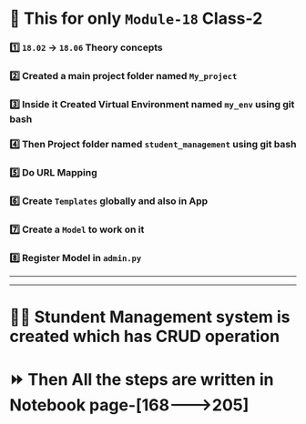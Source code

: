 # 📌 This for only `Module-18` Class-2

### 1️⃣ `18.02` → `18.06` Theory concepts

### 2️⃣ Created a **main project** folder named `My_project`

### 3️⃣ Inside it Created **Virtual Environment** named `my_env` using git bash

### 4️⃣ Then **Project** folder named `student_management` using git bash

### 5️⃣ Do URL Mapping

### 6️⃣ Create `Templates` globally and also in App

### 7️⃣ Create a `Model` to work on it

### 8️⃣ Register Model in `admin.py`

-----------------------------------------
-----------------------------------------


# 🧑‍🎓 Stundent Management system is created which has CRUD operation
# ⏩ Then All the steps are written in Notebook page-[168--->205]
